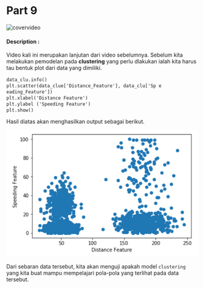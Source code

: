 # Part 9

![covervideo](http://bit.ly/makeaicovervideo)

#### **Description :**


Video kali ini merupakan lanjutan dari video sebelumnya. Sebelum kita melakukan pemodelan pada **clustering** yang perlu dlakukan ialah kita harus tau bentuk plot dari data yang dimiliki. 
```
data_clu.info()
plt.scatter(data_clue['Distance_Feature'], data_clu['Sp e  eading_Feature'])
plt.xlabel('Distance Feature')
plt.ylabel ('Speeding Feature')
plt.show()
```
Hasil diatas akan menghasilkan output sebagai berikut.

![Assets](https://github.com/BenedictusAryo/documents_assets/raw/master/New%20CourseMap/Intermediate%20Course/4_Clustering%20and%20Unsupervised%20Machine%20Learning/assets/7.png)

Dari sebaran data tersebut, kita akan menguji apakah model `clustering` yang kita buat mampu mempelajari pola-pola yang terlihat pada data tersebut.
